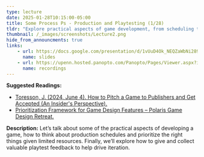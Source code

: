 ```yaml
---
type: lecture
date: 2025-01-28T10:15:00-05:00
title: Some Process Ps - Production and Playtesting (1/28)
tldr: "Explore practical aspects of game development, from scheduling to playtesting and iteration."
thumbnail: /_images/screenshots/Lecture2.png
hide_from_announcments: true
links: 
    - url: https://docs.google.com/presentation/d/1vUuD4Ok_NEQZaWbNi289Nf0S1GII6e3QDecwHh4qbig/edit?usp=sharing
      name: slides
    - url: https://upenn.hosted.panopto.com/Panopto/Pages/Viewer.aspx?id=ddc29e10-df6f-4e9b-b9d5-b27301281e81
      name: recordings
---
```

**Suggested Readings:**
- [Toresson, J. (2024, June 4). How to Pitch a Game to Publishers and Get Accepted (An Insider's Perspective).](https://gamedesignskills.com/game-development/game-pitch/)
- [Prioritization Framework for Game Design Features – Polaris Game Design Retreat.](https://polarisgamedesign.com/2023/prioritization-framework-for-game-design-features/)

**Description:**
Let’s talk about some of the practical aspects of developing a game, how to think about production schedules and prioritize the right things given limited resources. Finally, we’ll explore how to give and collect valuable playtest feedback to help drive iteration.
